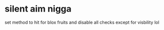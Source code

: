 # silent aim nigga
set method to hit for blox fruits and disable all checks except for visbility 
lol
